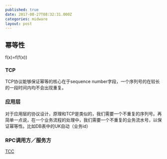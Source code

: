 ```yaml
---
published: true
date: 2017-08-27T08:32:31.000Z
categories: midware
layout: post
---
```

## 幂等性
f(x)=f(f(x))

### TCP
TCP协议能够保证幂等的核心在于sequence number字段，一个序列号的在较长的一段时间内均不会出现重复。

### 应用层
对于应用层的协议设计，原理和TCP是类似的，我们需要一个不重复的序列号。再简单一点说，在一个业务流程的处理中，我们需要一个不重复的业务流水号，以保证幂等性。比如DB表中的UK自动（业务id）

### RPC调用方／服务方
[TCC](https://github.com/liuyangming/ByteTCC/wiki)
